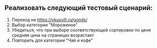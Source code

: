 ## Реализовать следующий тестовый сценарий:
1. Переход на https://vkusvill.ru/goods/
2. Выбор категории "Мороженое"
3. Убедиться, что при выборе соответствующей сортировки по цене средняя цена на страницах возрастает 
4. Повторить для категории "Чай и кофе"
